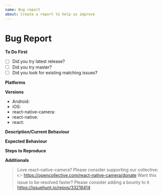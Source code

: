 ```yaml
---
name: Bug report
about: Create a report to help us improve
---
```


# Bug Report

**To Do First**

- [ ] Did you try latest release?
- [ ] Did you try master?
- [ ] Did you look for existing matching issues?

**Platforms**

<!--Comment in the related ones-->
<!--Android-->
<!--iOS-->

**Versions**

<!--Please add the used versions/branches or leave blank and comment in the optionals if used-->

- Android:
- iOS:
- react-native-camera:
- react-native:
- react:
  <!---react-navigation:-->

**Description/Current Behaviour**

<!--place your bug description below-->

**Expected Behaviour**

<!--place your expected behaviour below-->

**Steps to Reproduce**

<!--describe how to produce the error below-->

<!--**Does it work with Expo Camera?**-->
<!--Check usage with Expo and comment in this section- https://github.com/caiosdias/react-native-camera/blob/master/docs/Expo_Usage.md
You should open an issue there as well, so we can cooperate in a solution.-->

**Additionals**

<!--place screenshots/suggestions and other additional infos below-->

> Love react-native-camera? Please consider supporting our collective: 👉 https://opencollective.com/react-native-camera/donate
> Want this issue to be resolved faster? Please consider adding a bounty to it https://issuehunt.io/repos/33218414
